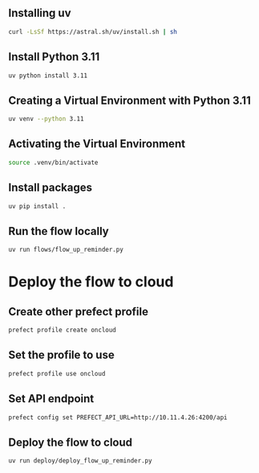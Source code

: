 ## Installing uv

```bash
curl -LsSf https://astral.sh/uv/install.sh | sh
```

## Install Python 3.11

```bash
uv python install 3.11
```

## Creating a Virtual Environment with Python 3.11

```bash
uv venv --python 3.11
```

## Activating the Virtual Environment

```bash
source .venv/bin/activate
```

## Install packages

```bash
uv pip install .
```

## Run the flow locally

```bash
uv run flows/flow_up_reminder.py
```

# Deploy the flow to cloud

## Create other prefect profile

```bash
prefect profile create oncloud
```

## Set the profile to use

```bash
prefect profile use oncloud
```

## Set API endpoint

```bash
prefect config set PREFECT_API_URL=http://10.11.4.26:4200/api
```

## Deploy the flow to cloud

```bash
uv run deploy/deploy_flow_up_reminder.py
```
